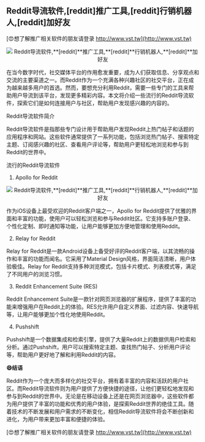 ## **Reddit导流软件,**[reddit]**推广工具,**[reddit]**行销机器人,**[reddit]**加好友**

[😍想了解推广相关软件的朋友请登录 http://www.vst.tw](http://www.vst.tw)

 <center><img src="https://vst.tw/MP4/tuiguang/png/7.png" alt="Reddit导流软件,**[reddit]**推广工具,**[reddit]**行销机器人,**[reddit]**加好友"></center>

在当今数字时代，社交媒体平台的作用愈发重要，成为人们获取信息、分享观点和交流的主要渠道之一。而Reddit作为一个充满各种兴趣社区的社交平台，正在成为越来越多用户的首选。然而，要想充分利用Reddit，需要一些专门的工具来帮助用户导流到该平台，发现更多精彩内容。本文将介绍一些流行的Reddit导流软件，探索它们是如何连接用户与社区，帮助用户发现感兴趣的内容的。

Reddit导流软件简介

Reddit导流软件是指那些专门设计用于帮助用户发现Reddit上热门帖子和话题的应用程序和网站。这些软件通常提供了一系列功能，包括浏览热门帖子、搜索特定主题、订阅感兴趣的社区、查看用户评论等，帮助用户更轻松地浏览和参与到Reddit的世界中。

流行的Reddit导流软件
1. Apollo for Reddit

 <center><img src="https://vst.tw/MP4/tuiguang/png/7.png" alt="Reddit导流软件,**[reddit]**推广工具,**[reddit]**行销机器人,**[reddit]**加好友"></center>

作为iOS设备上最受欢迎的Reddit客户端之一，Apollo for Reddit提供了优雅的界面和丰富的功能，使用户可以轻松浏览和参与Reddit社区。它支持多账户登录、个性化定制、即时通知等功能，让用户能够更加方便地管理和使用Reddit。

2. Relay for Reddit

Relay for Reddit是一款Android设备上备受好评的Reddit客户端，以其流畅的操作和丰富的功能而闻名。它采用了Material Design风格，界面简洁清晰，用户体验极佳。Relay for Reddit支持多种浏览模式，包括卡片模式、列表模式等，满足了不同用户的浏览习惯。

3. Reddit Enhancement Suite (RES)

Reddit Enhancement Suite是一款针对网页浏览器的扩展程序，提供了丰富的功能来增强用户在Reddit上的体验。RES允许用户自定义界面、过滤内容、快速导航等，让用户能够更加个性化地使用Reddit。

4. Pushshift

Pushshift是一个数据集成和检索引擎，提供了大量Reddit上的数据供用户检索和分析。通过Pushshift，用户可以搜索特定主题、查找热门帖子、分析用户评论等，帮助用户更好地了解和利用Reddit的内容。

**😄结语**

Reddit作为一个庞大而多样化的社交平台，拥有着丰富的内容和活跃的用户社区。而Reddit导流软件则为用户提供了方便快捷的途径，让他们更轻松地发现和参与到Reddit的世界中。无论是在移动设备上还是在网页浏览器中，这些软件都为用户提供了丰富的功能和优秀的用户体验，是探索Reddit世界的绝佳工具。随着技术的不断发展和用户需求的不断变化，相信Reddit导流软件将会不断创新和进化，为用户带来更加丰富和便捷的体验。

[😍想了解推广相关软件的朋友请登录 http://www.vst.tw](http://www.vst.tw)



